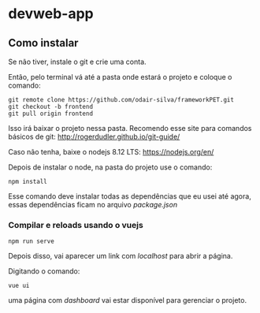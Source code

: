 # devweb-app

## Como instalar
Se não tiver, instale o git e crie uma conta.

Então, pelo terminal vá até a pasta onde estará o projeto e coloque o comando:
```
git remote clone https://github.com/odair-silva/frameworkPET.git
git checkout -b frontend
git pull origin frontend
```
Isso irá baixar o projeto nessa pasta.
Recomendo esse site para comandos básicos de git: http://rogerdudler.github.io/git-guide/

Caso não tenha, baixe o nodejs 8.12 LTS: https://nodejs.org/en/

Depois de instalar o node, na pasta do projeto use o comando:
```
npm install
```
Esse comando deve instalar todas as dependências que eu usei até agora, essas dependências ficam no arquivo _package.json_ 


### Compilar e reloads usando o vuejs
```
npm run serve
```
Depois disso, vai aparecer um link com _localhost_ para abrir a página.

Digitando o comando:
```
vue ui
```
uma página com _dashboard_ vai estar disponível para gerenciar o projeto.
